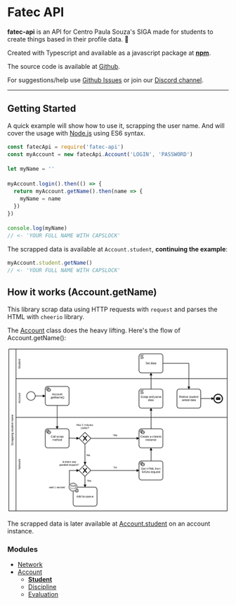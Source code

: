 # Fatec API

**fatec-api** is an API for Centro Paula Souza's SIGA made for students to create things based in their profile data. 🙂

Created with Typescript and available as a javascript package at [**npm**](https://www.npmjs.com/package/fatec-api).

The source code is available at [Github](https://github.com/filipemeneses/fatec-api).

For suggestions/help use [Github Issues](https://github.com/filipemeneses/fatec-api/issues) or join our [Discord channel](https://discord.gg/RUv5Kxw).

---

## Getting Started

A quick example will show how to use it, scrapping the user name. And will cover the usage with [Node.js](https://nodejs.org/en/) using ES6 syntax.

```js
const fatecApi = require('fatec-api')
const myAccount = new fatecApi.Account('LOGIN', 'PASSWORD')

let myName = ''

myAccount.login().then(() => {
  return myAccount.getName().then(name => {
    myName = name
  })
})

console.log(myName)
// <- 'YOUR FULL NAME WITH CAPSLOCK'
```

The scrapped data is available at `Account.student`, **continuing the example**: 

```js
myAccount.student.getName()
// <- 'YOUR FULL NAME WITH CAPSLOCK'
```

## How it works (Account.getName)

This library scrap data using HTTP requests with `request` and parses the HTML with `cheerio` library.

The [Account](/methods.md) class does the heavy lifting. Here's the flow of Account.getName():


![](/assets/requests.svg)

The scrapped data is later available at [Account.student](/methods/student.md) on an account instance.


### Modules

* [Network](/methods/network.md)
* [Account](/methods.md)
  * [**Student**](/methods/student.md)
  * [Discipline](/methods/discipline.md)
  * [Evaluation](/methods/evaluation.md)
  



